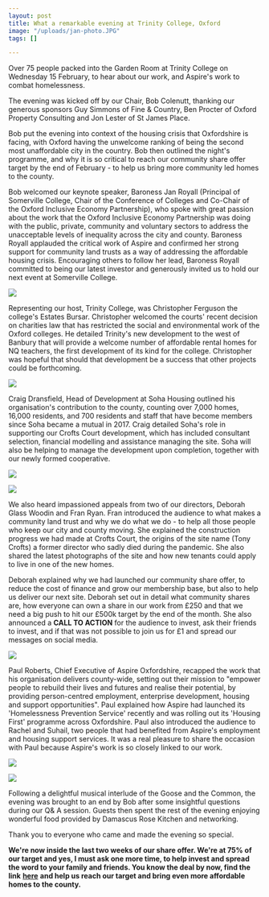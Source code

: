 ```yaml
---
layout: post
title: What a remarkable evening at Trinity College, Oxford
image: "/uploads/jan-photo.JPG"
tags: []

---
```

Over 75 people packed into the Garden Room at Trinity College on Wednesday 15 February, to hear about our work, and Aspire's work to combat homelessness.  
  
The evening was kicked off by our Chair, Bob Colenutt, thanking our generous sponsors Guy Simmons of Fine & Country, Ben Procter of Oxford Property Consulting and Jon Lester of St James Place.  
  
Bob put the evening into context of the housing crisis that Oxfordshire is facing, with Oxford having the unwelcome ranking of being the second most unaffordable city in the country. Bob then outlined the night's programme, and why it is so critical to reach our community share offer target by the end of February - to help us bring more community led homes to the county.   
  
Bob welcomed our keynote speaker, Baroness Jan Royall (Principal of Somerville College, Chair of the Conference of Colleges and Co-Chair of the Oxford Inclusive Economy Partnership), who spoke with great passion about the work that the Oxford Inclusive Economy Partnership was doing with the public, private, community and voluntary sectors to address the unacceptable levels of inequality across the city and county. Baroness Royall applauded the critical work of Aspire and confirmed her strong support for community land trusts as a way of addressing the affordable housing crisis. Encouraging others to follow her lead, Baroness Royall committed to being our latest investor and generously invited us to hold our next event at Somerville College.

![](/uploads/chris-ferguson.JPG)

Representing our host, Trinity College, was Christopher Ferguson the college's Estates Bursar. Christopher welcomed the courts' recent decision on charities law that has restricted the social and environmental work of the Oxford colleges. He detailed Trinity's new development to the west of Banbury that will provide a welcome number of affordable rental homes for NQ teachers, the first development of its kind for the college. Christopher was hopeful that should that development be a success that other projects could be forthcoming.

![](/uploads/craig.JPG)

Craig Dransfield, Head of Development at Soha Housing outlined his organisation's contribution to the county, counting over 7,000 homes, 16,000 residents, and 700 residents and staff that have become members since Soha became a mutual in 2017. Craig detailed Soha's role in supporting our Crofts Court development, which has included consultant selection, financial modelling and assistance managing the site. Soha will also be helping to manage the development upon completion, together with our newly formed cooperative.

![](/uploads/deborah.JPG)

![](/uploads/fran.JPG)

We also heard impassioned appeals from two of our directors, Deborah Glass Woodin and Fran Ryan. Fran introduced the audience to what makes a community land trust and why we do what we do - to help all those people who keep our city and county moving. She explained the construction progress we had made at Crofts Court, the origins of the site name (Tony Crofts) a former director who sadly died during the pandemic. She also shared the latest photographs of the site and how new tenants could apply to live in one of the new homes.  
  
Deborah explained why we had launched our community share offer, to reduce the cost of finance and grow our membership base, but also to help us deliver our next site. Deborah set out in detail what community shares are, how everyone can own a share in our work from £250 and that we need a big push to hit our £500k target by the end of the month. She also announced a **CALL TO ACTION** for the audience to invest, ask their friends to invest, and if that was not possible to join us for £1 and spread our messages on social media.

![](/uploads/paul.JPG)

Paul Roberts, Chief Executive of Aspire Oxfordshire, recapped the work that his organisation delivers county-wide, setting out their mission to "empower people to rebuild their lives and futures and realise their potential, by providing person-centred employment, enterprise development, housing and support opportunities". Paul explained how Aspire had launched its 'Homelessness Prevention Service' recently and was rolling out its 'Housing First' programme across Oxfordshire. Paul also introduced the audience to Rachel and Suhail, two people that had benefited from Aspire's employment and housing support services. It was a real pleasure to share the occasion with Paul because Aspire's work is so closely linked to our work.

![](/uploads/choir.JPG)

![](/uploads/bob-and-front-screen.jpg)

Following a delightful musical interlude of the Goose and the Common, the evening was brought to an end by Bob after some insightful questions during our Q& A session. Guests then spent the rest of the evening enjoying wonderful food provided by Damascus Rose Kitchen and networking.

Thank you to everyone who came and made the evening so special.

**We're now inside the last two weeks of our share offer. We're at 75% of our target and yes, I must ask one more time, to help invest and spread the word to your family and friends. You know the deal by now, find the link** [**here**](https://oclt.us7.list-manage.com/track/click?u=705f7de83867afe997c4f8eba&id=c2369c7828&e=8607cab1ab) **and help us reach our target and bring even more affordable homes to the county.**